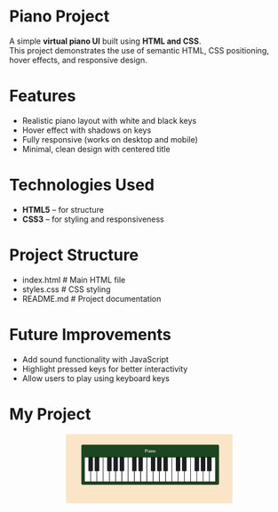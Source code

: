 # Piano Project
A simple **virtual piano UI** built using **HTML and CSS**.  
This project demonstrates the use of semantic HTML, CSS positioning, hover effects, and responsive design.


# Features
- Realistic piano layout with white and black keys  
- Hover effect with shadows on keys  
- Fully responsive (works on desktop and mobile)  
- Minimal, clean design with centered title  


# Technologies Used
- **HTML5** – for structure  
- **CSS3** – for styling and responsiveness  


# Project Structure
- index.html      # Main HTML file
- styles.css      # CSS styling
- README.md       # Project documentation

# Future Improvements
- Add sound functionality with JavaScript
- Highlight pressed keys for better interactivity
- Allow users to play using keyboard keys

# My Project
<p align="center">
  <img src="https://github.com/Karan-Roshan/Piano/blob/ab4f3c620f36bba3859ad10414514f5d6259697b/Piano%20Image.png" 
       alt="Piano Image" 
       width="300">
</p>
